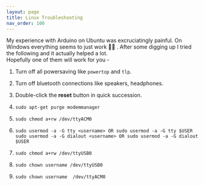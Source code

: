 ```yaml
---
layout: page
title: Linux Troubleshooting
nav_order: 100
---
```

My experience with Arduino on Ubuntu was excruciatingly painful. On Windows everything seems to just work :man_shrugging: . After some digging up I tried the following and it actually helped a lot.   
Hopefully one of them will work for you -

1. Turn off all powersaving like `powertop` and `tlp`.
2. Turn off bluetooth connections like speakers, headphones.
3. Double-click the **reset** button in quick succession.
4. ```sudo apt-get purge modemmanager```
5. ```sudo chmod a+rw /dev/ttyACM0```
6.  ```
    sudo usermod -a -G tty <username> OR sudo usermod -a -G tty $USER
    sudo usermod -a -G dialout <username> OR sudo usermod -a -G dialout $USER
    ```

6. ```sudo chmod a+rw /dev/ttyUSB0```

7. ```sudo chown username /dev/ttyUSB0```

8. ```sudo chown username  /dev/ttyACM0```
